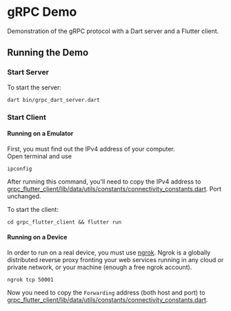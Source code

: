 # gRPC Demo

Demonstration of the gRPC protocol with a Dart server and a Flutter client.

## Running the Demo
### Start Server

To start the server:

```
dart bin/grpc_dart_server.dart
```

### Start Client

#### Running on a Emulator

First, you must find out the IPv4 address of your computer.  
Open terminal and use  

```
ipconfig
```
After running this command, you'll need to copy the IPv4 address to [grpc_flutter_client/lib/data/utils/constants/connectivity_constants.dart](./grpc_flutter_client/lib/data/utils/constants/connectivity_constants.dart). Port unchanged.  

To start the client:

```
cd grpc_flutter_client && flutter run
```
#### Running on a Device

In order to run on a real device, you must use [ngrok](https://ngrok.com). Ngrok is a globally distributed reverse proxy fronting your web services running in any cloud or private network, or your machine (enough a free ngrok account).

```
ngrok tcp 50001
```
Now you need to copy the `Forwarding` address (both host and port) to [grpc_flutter_client/lib/data/utils/constants/connectivity_constants.dart](./grpc_flutter_client/lib/data/utils/constants/connectivity_constants.dart).